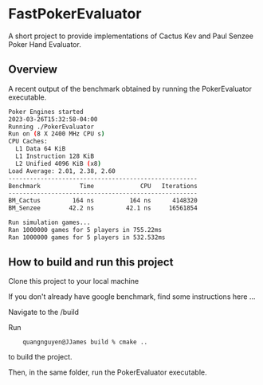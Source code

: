 # FastPokerEvaluator
A short project to provide implementations of Cactus Kev and Paul Senzee Poker Hand Evaluator.

## Overview

A recent output of the benchmark obtained by running the PokerEvaluator executable.

```bash
Poker Engines started
2023-03-26T15:32:58-04:00
Running ./PokerEvaluator
Run on (8 X 2400 MHz CPU s)
CPU Caches:
  L1 Data 64 KiB
  L1 Instruction 128 KiB
  L2 Unified 4096 KiB (x8)
Load Average: 2.01, 2.38, 2.60
-----------------------------------------------------
Benchmark           Time             CPU   Iterations
-----------------------------------------------------
BM_Cactus         164 ns          164 ns      4148320
BM_Senzee        42.2 ns         42.1 ns     16561854

Run simulation games...
Ran 1000000 games for 5 players in 755.22ms
Ran 1000000 games for 5 players in 532.532ms
```

## How to build and run this project
Clone this project to your local machine

If you don't already have google benchmark, find some instructions here ...

Navigate to the /build 

Run 
```console 
    quangnguyen@JJames build % cmake ..
```
to build the project. 

Then, in the same folder, run the PokerEvaluator executable.


